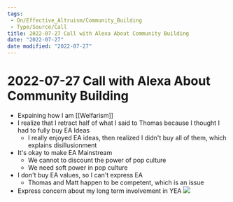 ```yaml
---
tags:
 - On/Effective_Altruism/Community_Building
 - Type/Source/Call
title: 2022-07-27 Call with Alexa About Community Building
date: "2022-07-27"
date modified: "2022-07-27"
---
```


# 2022-07-27 Call with Alexa About Community Building
- Expaining how I am [[Welfarism]]
- I realize that I retract half of what I said to Thomas because I thought I had to fully buy EA Ideas
	- I really enjoyed EA ideas, then realized I didn't buy all of them, which explains disillusionment
- It's okay to make EA Mainstream
	- We cannot to discount the power of pop culture
	- We need soft power in pop culture
- I don't buy EA values, so I can't express EA
	- Thomas and Matt happen to be competent, which is an issue
- Express concern about my long term involvement in YEA
![](https://i.imgur.com/o6EFcxJ.png)

